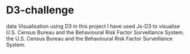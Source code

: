 # D3-challenge
data Visualisation using D3
in this project I have used Js-D3 to visualise U.S. Census Bureau and the Behavioural Risk Factor Surveillance System. the U.S. Census Bureau and the Behavioural Risk Factor Surveillance System.
